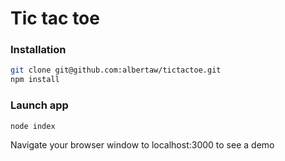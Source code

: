 # Tic tac toe

### Installation
```bash
git clone git@github.com:albertaw/tictactoe.git
npm install
```

### Launch app
```bash
node index
```
Navigate your browser window to localhost:3000 to see a demo